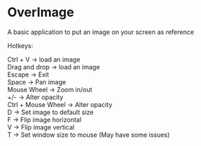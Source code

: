 # OverImage
A basic application to put an image on your screen as reference

Hotkeys:

Ctrl + V -> load an image<br>
Drag and drop -> load an image<br>
Escape -> Exit<br>
Space -> Pan image<br>
Mouse Wheel -> Zoom in/out<br>
+/- -> Alter opacity<br>
Ctrl + Mouse Wheel -> Alter opacity<br>
D -> Set image to default size<br>
F -> Flip image horizontal<br>
V -> Flip image vertical<br>
T -> Set window size to mouse (May have some issues)<br>
